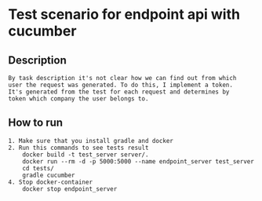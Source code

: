 # Test scenario for endpoint api with cucumber

## Description
	By task description it's not clear how we can find out from which 
	user the request was generated. To do this, I implement a token. 
	It's generated from the test for each request and determines by 
	token which company the user belongs to.


## How to run
	1. Make sure that you install gradle and docker
	2. Run this commands to see tests result
		docker build -t test_server server/.
		docker run --rm -d -p 5000:5000 --name endpoint_server test_server
		cd tests/
		gradle cucumber
	4. Stop docker-container
		docker stop endpoint_server 